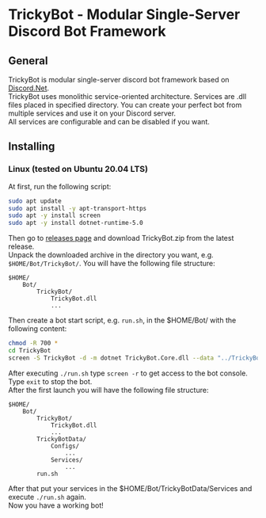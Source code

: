 # TrickyBot - Modular Single-Server Discord Bot Framework
## General
TrickyBot is modular single-server discord bot framework based on [Discord.Net](https://github.com/discord-net/Discord.Net).  
TrickyBot uses monolithic service-oriented architecture. Services are .dll files placed in specified directory. You can create your perfect bot from multiple services and use it on your Discord server.  
All services are configurable and can be disabled if you want.
## Installing
### Linux (tested on Ubuntu 20.04 LTS)
At first, run the following script:
```bash
sudo apt update
sudo apt install -y apt-transport-https
sudo apt -y install screen
sudo apt -y install dotnet-runtime-5.0
```
Then go to [releases page](https://github.com/TrickyBestia/TrickyBot/releases) and download TrickyBot.zip from the latest release.  
Unpack the downloaded archive in the directory you want, e.g. `$HOME/Bot/TrickyBot/`. You will have the following file structure:
```
$HOME/
    Bot/
        TrickyBot/
            TrickyBot.dll
            ...
```
Then create a bot start script, e.g. `run.sh`, in the $HOME/Bot/ with the following content:
```bash
chmod -R 700 *
cd TrickyBot
screen -S TrickyBot -d -m dotnet TrickyBot.Core.dll --data "../TrickyBot" --tokenprovidertype "commandlinearg" --token "your bot token here"
```
After executing `./run.sh` type `screen -r` to get access to the bot console. Type `exit` to stop the bot.  
After the first launch you will have the following file structure:
```
$HOME/
    Bot/
        TrickyBot/
            TrickyBot.dll
            ...
        TrickyBotData/
            Configs/
                ...
            Services/
                ...
        run.sh
```
After that put your services in the $HOME/Bot/TrickyBotData/Services and execute `./run.sh` again.  
Now you have a working bot!